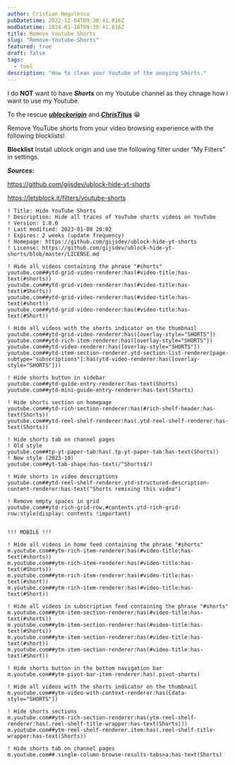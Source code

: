 ```yaml
---
author: Cristian Negulescu
pubDatetime: 2022-12-04T09:30:41.816Z
modDatetime: 2024-01-10T09:30:41.816Z
title: Remove Youtube Shorts
slug: "Remove-Youtube-Shorts"
featured: true
draft: false
tags:
  - tool
description: "How to clean your Youtube of the anoying Shorts."
---
```

[ChrisTitus]:https://github.com/NL-Cristi/LogCatcher
[ublockorigin]:https://ublockorigin.com


I do **NOT** want to have ***Shorts*** on my Youtube channel as they chnage how i want to use my Youtube.

To the rescue [***ublockorigin***][ublockorigin] and [***ChrisTitus***][ChrisTitus] 😁

Remove YouTube shorts from your video browsing experience with the following blocklists!

**Blocklist**
Install ublock origin and use the following filter under “My Filters” in settings.


***Sources:***

https://github.com/gijsdev/ublock-hide-yt-shorts

https://letsblock.it/filters/youtube-shorts


```code
! Title: Hide YouTube Shorts
! Description: Hide all traces of YouTube shorts videos on YouTube
! Version: 1.8.0
! Last modified: 2023-01-08 20:02
! Expires: 2 weeks (update frequency)
! Homepage: https://github.com/gijsdev/ublock-hide-yt-shorts
! License: https://github.com/gijsdev/ublock-hide-yt-shorts/blob/master/LICENSE.md

! Hide all videos containing the phrase "#shorts"
youtube.com##ytd-grid-video-renderer:has(#video-title:has-text(#shorts))
youtube.com##ytd-grid-video-renderer:has(#video-title:has-text(#Shorts))
youtube.com##ytd-grid-video-renderer:has(#video-title:has-text(#short))
youtube.com##ytd-grid-video-renderer:has(#video-title:has-text(#Short))

! Hide all videos with the shorts indicator on the thumbnail
youtube.com##ytd-grid-video-renderer:has([overlay-style="SHORTS"])
youtube.com##ytd-rich-item-renderer:has([overlay-style="SHORTS"])
youtube.com##ytd-video-renderer:has([overlay-style="SHORTS"])
youtube.com##ytd-item-section-renderer.ytd-section-list-renderer[page-subtype="subscriptions"]:has(ytd-video-renderer:has([overlay-style="SHORTS"]))

! Hide shorts button in sidebar
youtube.com##ytd-guide-entry-renderer:has-text(Shorts)
youtube.com##ytd-mini-guide-entry-renderer:has-text(Shorts)

! Hide shorts section on homepage
youtube.com##ytd-rich-section-renderer:has(#rich-shelf-header:has-text(Shorts))
youtube.com##ytd-reel-shelf-renderer:has(.ytd-reel-shelf-renderer:has-text(Shorts))

! Hide shorts tab on channel pages
! Old style
youtube.com##tp-yt-paper-tab:has(.tp-yt-paper-tab:has-text(Shorts))
! New style (2023-10)
youtube.com##yt-tab-shape:has-text(/^Shorts$/)

! Hide shorts in video descriptions
youtube.com##ytd-reel-shelf-renderer.ytd-structured-description-content-renderer:has-text("Shorts remixing this video")

! Remove empty spaces in grid
youtube.com##ytd-rich-grid-row,#contents.ytd-rich-grid-row:style(display: contents !important)


!!! MOBILE !!!

! Hide all videos in home feed containing the phrase "#shorts"
m.youtube.com##ytm-rich-item-renderer:has(#video-title:has-text(#shorts))
m.youtube.com##ytm-rich-item-renderer:has(#video-title:has-text(#Shorts))
m.youtube.com##ytm-rich-item-renderer:has(#video-title:has-text(#short))
m.youtube.com##ytm-rich-item-renderer:has(#video-title:has-text(#Short))

! Hide all videos in subscription feed containing the phrase "#shorts"
m.youtube.com##ytm-item-section-renderer:has(#video-title:has-text(#shorts))
m.youtube.com##ytm-item-section-renderer:has(#video-title:has-text(#Shorts))
m.youtube.com##ytm-item-section-renderer:has(#video-title:has-text(#short))
m.youtube.com##ytm-item-section-renderer:has(#video-title:has-text(#Short))

! Hide shorts button in the bottom navigation bar
m.youtube.com##ytm-pivot-bar-item-renderer:has(.pivot-shorts)

! Hide all videos with the shorts indicator on the thumbnail
m.youtube.com##ytm-video-with-context-renderer:has([data-style="SHORTS"])

! Hide shorts sections
m.youtube.com##ytm-rich-section-renderer:has(ytm-reel-shelf-renderer:has(.reel-shelf-title-wrapper:has-text(Shorts)))
m.youtube.com##ytm-reel-shelf-renderer.item:has(.reel-shelf-title-wrapper:has-text(Shorts))

! Hide shorts tab on channel pages
m.youtube.com##.single-column-browse-results-tabs>a:has-text(Shorts)
```
